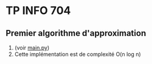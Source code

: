 # TP INFO 704

## Premier algorithme d'approximation
1. (voir [main.py](./main.py))
2. Cette implémentation est de complexité O(n log n)